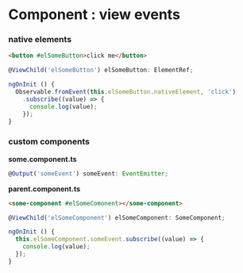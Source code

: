 Component : view events
===

### native elements

```html
<button #elSomeButton>click me</button>
```

```js
@ViewChild('elSomeButton') elSomeButton: ElementRef;

ngOnInit () {
  Observable.fromEvent(this.elSomeButton.nativeElement, 'click')
    .subscribe((value) => {
      console.log(value);
    });
}
```

### custom components

**some.component.ts**

```js
@Output('someEvent') someEvent: EventEmitter;
```

**parent.component.ts**

```html
<some-component #elSomeComonent></some-component>
```

```js
@ViewChild('elSomeComponent') elSomeComponent: SomeComponent;

ngOnInit () {
  this.elSomeComponent.someEvent.subscribe((value) => {
    console.log(value);
  });
}
```
